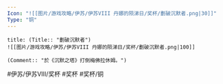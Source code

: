 ```yaml
---
Icon: "![[图片/游戏攻略/伊苏/伊苏VIII 丹娜的陨涕日/奖杯/劃破沉默者.png|30]]"
Type: "铜"
---
```

```ad-common-bronze-trophy
title: (Title:: "劃破沉默者")
![[图片/游戏攻略/伊苏/伊苏VIII 丹娜的陨涕日/奖杯/劃破沉默者.png|100]]

(Comment:: "於《沉默之塔》打倒梅佛拉休姆。")
```

#伊苏/伊苏VIII/奖杯 #奖杯 #奖杯/铜

